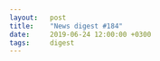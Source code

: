 ```yaml
---
layout:   post
title:    "News digest #184"
date:     2019-06-24 12:00:00 +0300
tags:     digest
---
```


<!--
No idea why am I still doing this. "Sometimes I wonder why even bother."
I used to say that it's for the greater good but it honestly feels like
screaming into the void more than anything. Well, it's not that I asked
for feedback explicitly so I don't have any right to complain really.
-->
